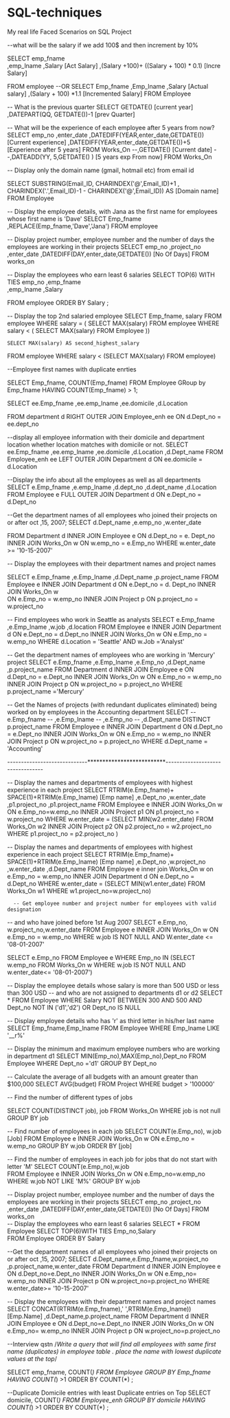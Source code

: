 # SQL-techniques
My real life Faced Scenarios on SQL Project

--what will be the salary if we add 100$ and then increment by 10%

SELECT emp_fname               
		,emp_lname
		,Salary		[Act Salary]
		,(Salary +100)+ ((Salary + 100) * 0.1) 	[Incre Salary]
		
FROM employee
--OR
SELECT Emp_fname
	  ,Emp_lname
	  ,Salary	[Actual salary]
	  ,(Salary + 100) *1.1		[Incremented Salary]
FROM Employee

-- What is the previous quarter
SELECT
		GETDATE()					[current year]
		,DATEPART(QQ, GETDATE())-1 [prev Quarter]
		
-- What will be the experience of each employee after 5 years from now?
SELECT  emp_no
		,enter_date
		,DATEDIFF(YEAR,enter_date,GETDATE())    [Current experience]
		,DATEDIFF(YEAR,enter_date,GETDATE())+5	[Experience after 5 years]
FROM Works_On
		--,GETDATE()								[Current date]
		--,DATEADD(YY, 5,GETDATE() )				[5 years exp From now]
FROM Works_On


-- Display only the domain name (gmail, hotmail etc) from email id

SELECT SUBSTRING(Email_ID, CHARINDEX('@',Email_ID)+1 , CHARINDEX('.',Email_ID)-1 - CHARINDEX('@',Email_ID)) AS [Domain name]
FROM Employee
		 

-- Display the employee details, with Jana as the first name for employees whose first name is 'Dave'
SELECT Emp_fname
		,REPLACE(Emp_fname,'Dave','Jana')
FROM employee				

-- Display project number, employee number and the number of days the employees are working in their projects
SELECT emp_no
		,project_no
		,enter_date
		 ,DATEDIFF(DAY,enter_date,GETDATE()) [No Of Days]
FROM works_on	


-- Display the employees who earn least 6 salaries
SELECT  TOP(6) WITH TIES
		emp_no
		,emp_fname               
		,emp_lname
		,Salary
		 
FROM employee
 ORDER BY Salary ;

-- Display the top 2nd salaried employee
SELECT Emp_fname, salary
FROM employee
WHERE salary = (
    SELECT MAX(salary)
    FROM employee
    WHERE salary < (
        SELECT MAX(salary)
        FROM Employee
    ))

	SELECT MAX(salary) AS second_highest_salary 
FROM employee
WHERE salary < (SELECT MAX(salary) FROM employee)

--Employee first names with duplicate enrties

SELECT Emp_fname, COUNT(Emp_fname)
FROM Employee
GRoup by Emp_fname
HAVING COUNT(Emp_fname) > 1;


 SELECT  ee.Emp_fname
		,ee.emp_lname
		,ee.domicile
		,d.Location

 FROM department d RIGHT OUTER JOIN Employee_enh ee
     ON  d.Dept_no = ee.dept_no
	
--display all employee information with their domicile and department location whether location matches with domicile or not.
SELECT ee.Emp_fname
		,ee.emp_lname
		,ee.domicile
		,d.Location
		,d.Dept_name
FROM Employee_enh ee LEFT OUTER JOIN Department d
  ON ee.domicile = d.Location

--Display the info about all the employees as well as all departments
  SELECT e.Emp_fname
		,e.emp_lname
		,d.dept_no
		,d.dept_name
		,d.Location
FROM Employee e FULL OUTER JOIN Department d
  ON e.Dept_no = d.Dept_no

   --Get the department names of all employees who joined their projects on or after oct ,15, 2007;
 SELECT d.Dept_name
		,e.emp_no
		,w.enter_date
		
 FROM Department d INNER JOIN Employee e 
 ON d.Dept_no = e. Dept_no
 INNER JOIN Works_On w 
 ON w.emp_no = e.Emp_no
 WHERE w.enter_date >= '10-15-2007'

 -- Display the employees with their department names and project names


 SELECT e.Emp_fname
		,e.Emp_lname
		,d.Dept_name
		,p.project_name
 FROM	Employee e INNER JOIN Department d
		ON e.Dept_no = d. Dept_no
		INNER JOIN Works_On w  
		ON e.Emp_no = w.emp_no
		INNER JOIN Project p 
		ON p.project_no = w.project_no

 -- Find employees who work in Seattle as analysts
 SELECT e.Emp_fname
		,e.Emp_lname
		,w.job
		,d.location
 FROM	 Employee e INNER JOIN Department d 
		ON e.Dept_no = d.Dept_no
		INNER JOIN Works_On w 
		ON e.Emp_no = w.emp_no
WHERE d.Location = 'Seattle' AND w.Job ='Analyst'

-- Get the department names of employees who are working in 'Mercury' project
SELECT   e.Emp_fname
		,e.Emp_lname
		,e.Emp_no
		,d.Dept_name
		,p.project_name
FROM	Department d INNER JOIN Employee e
		ON d.Dept_no = e.Dept_no
		INNER JOIN Works_On w  ON  e.Emp_no = w.emp_no
		INNER JOIN Project p ON w.project_no = p.project_no
WHERE	p.project_name ='Mercury'


-- Get the Names of projects (with redundant duplicates eliminated) being worked on by employees in the Accounting department
SELECT --e.Emp_fname
--		,e.Emp_lname
--		,e.Emp_no
--		,d.Dept_name
		DISTINCT p.project_name
FROM Employee e INNER JOIN Department d
	ON d.Dept_no = e.Dept_no
	INNER JOIN Works_On w  ON  e.Emp_no = w.emp_no
	INNER JOIN Project p ON w.project_no = p.project_no
WHERE d.Dept_name = 'Accounting'


-----------------------------**************************---------------------------------


-- Display the names and departments of employees with highest experience in each project
SELECT RTRIM(e.Emp_fname)+ SPACE(1)+RTRIM(e.Emp_lname) [Emp name]
		,e.Dept_no
		,w.enter_date
		,p1.project_no
		,p1.project_name
FROM Employee e INNER JOIN  Works_On w
ON e.Emp_no=w.emp_no INNER JOIN Project p1
ON p1.project_no = w.project_no
WHERE w.enter_date = (SELECT MIN(w2.enter_date)
						FROM Works_On w2 INNER JOIN Project p2
							ON p2.project_no = w2.project_no
						WHERE p1.project_no = p2.project_no
						)


-- Display the names and departments of employees with highest experience in each project
SELECT  RTRIM(e.Emp_fname)+ SPACE(1)+RTRIM(e.Emp_lname) [Emp name]
		,e.Dept_no
		,w.project_no
		,w.enter_date
		,d.Dept_name
FROM Employee e inner join Works_On w
  on  e.Emp_no = w.emp_no INNER JOIN Department d
  ON  e.Dept_no = d.Dept_no
WHERE w.enter_date = (SELECT MIN(w1.enter_date)
						FROM Works_On w1
						WHERE w1.project_no=w.project_no)

      -- Get employee number and project number for employees with valid designation 
-- and who have joined before 1st Aug 2007
SELECT e.Emp_no, w.project_no,w.enter_date
FROM Employee e INNER JOIN Works_On w
ON e.Emp_no = w.emp_no
WHERE w.job IS NOT NULL  AND W.enter_date <= '08-01-2007'

SELECT e.Emp_no 
FROM Employee e 
WHERE Emp_no IN (SELECT w.emp_no FROM Works_On w WHERE w.job IS NOT NULL AND w.enter_date<= '08-01-2007')


 

-- Display the employee details whose salary is more than 500 USD or less than 300 USD
-- and who are not assigned to departments d1 or d2
SELECT *
FROM Employee
WHERE Salary NOT BETWEEN 300 AND 500 AND Dept_no NOT IN ('d1','d2') OR Dept_no IS NULL

-- Display employee details who has 'r' as third letter in his/her last name
SELECT Emp_fname,Emp_lname  FROM Employee WHERE Emp_lname LIKE '__r%'

-- Display the minimum and maximum employee numbers who are working in department d1
SELECT MIN(Emp_no),MAX(Emp_no),Dept_no FROM Employee WHERE Dept_no ='d1' GROUP BY Dept_no

-- Calculate the average of all budgets with an amount greater than $100,000
SELECT AVG(budget) FROM Project WHERE budget > '100000'

-- Find the number of different types of jobs

SELECT COUNT(DISTINCT job), job FROM Works_On WHERE job is not null GROUP BY job 

-- Find number of employees in each job
		SELECT COUNT(e.Emp_no),
				w.job	[Job]
		FROM Employee e INNER JOIN Works_On w
		ON e.Emp_no = w.emp_no
		GROUP BY w.job
		ORDER BY [job]

-- Find the number of employees in each job for jobs that do not start with letter 'M'
SELECT COUNT(e.Emp_no),w.job  
FROM Employee e INNER JOIN Works_On w 
	ON e.Emp_no=w.emp_no 
WHERE w.job  NOT LIKE 'M%' 
GROUP BY w.job

-- Display project number, employee number and the number of days the employees are working in their projects
SELECT emp_no
		,project_no
		,enter_date
		 ,DATEDIFF(DAY,enter_date,GETDATE()) [No Of Days]
FROM works_on	
-- Display the employees who earn least 6 salaries
SELECT * FROM Employee
SELECT TOP(6)WITH TIES Emp_no,Salary   
FROM Employee 
ORDER BY Salary

 --Get the department names of all employees who joined their projects on or after oct ,15, 2007;
 SELECT	d.Dept_name,e.Emp_fname,w.project_no ,p.project_name,w.enter_date
 FROM Department d INNER JOIN Employee e ON d.Dept_no=e.Dept_no
 INNER JOIN Works_On w ON e.Emp_no=	w.emp_no
 INNER JOIN Project  p ON w.project_no=p.project_no
 WHERE w.enter_date>= '10-15-2007'

  -- Display the employees with their department names and project names
  SELECT CONCAT(RTRIM(e.Emp_fname),' ',RTRIM(e.Emp_lname)) [Emp.Name] ,d.Dept_name,p.project_name
  FROM Department d INNER JOIN Employee e ON d.Dept_no=e.Dept_no
 INNER JOIN Works_On w ON e.Emp_no=	w.emp_no
 INNER JOIN Project  p ON w.project_no=p.project_no
 
  --Interview qstn
  /*Write a query that will find all employees with same first name (duplicates) in employee table .
place the name with lowest duplicate values at the top*/

SELECT emp_fname, COUNT(*)
FROM Employee
GROUP BY Emp_fname
HAVING COUNT(*) >1 
ORDER BY COUNT(*) ;

--Duplicate Domicile entries with least Duplicate entries on Top
SELECT domicile, COUNT(*)
FROM Employee_enh
GROUP BY domicile
HAVING COUNT(*) >1 
ORDER BY COUNT(*) ;

